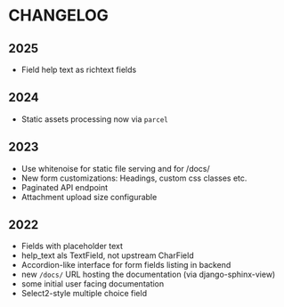 # CHANGELOG

## 2025

- Field help text as richtext fields

## 2024

- Static assets processing now via `parcel`

## 2023

- Use whitenoise for static file serving and for /docs/
- New form customizations: Headings, custom css classes etc.
- Paginated API endpoint
- Attachment upload size configurable

## 2022

- Fields with placeholder text
- help_text als TextField, not upstream CharField
- Accordion-like interface for form fields listing in backend
- new `/docs/` URL hosting the documentation (via django-sphinx-view)
- some initial user facing documentation
- Select2-style multiple choice field
